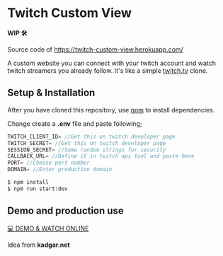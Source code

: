 # Twitch Custom View
**WIP 🛠**

Source code of https://twitch-custom-view.herokuapp.com/

A custom website you can connect with your twitch account and watch twitch streamers you already follow. It's like a simple [twitch.tv](https://www.twitch.tv) clone.

## Setup & Installation
After you have cloned this repository, use [npm](https://www.npmjs.com/) to install dependencies.

Change create a **.env** file and paste following;
```javascript
TWITCH_CLIENT_ID= //Get this on twitch developer page
TWITCH_SECRET= //Get this on twitch developer page
SESSION_SECRET= //Some random strings for security
CALLBACK_URL= //Define it in twitch api tool and paste here
PORT= //Choose port number
DOMAIN= //Enter production domain
```

```sh
$ npm install
$ npm run start:dev
```

## Demo and production use
[💻 DEMO & WATCH ONLINE](https://twitch-custom-view.herokuapp.com/)

Idea from __kadgar.net__